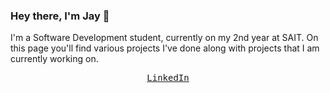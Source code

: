 ### Hey there, I'm Jay 👋
I'm a Software Development student, currently on my 2nd year at SAIT. On this page you'll find various projects I've done along with projects that I am currently working on.
<p align="center">
  <samp>
    <a href="https://www.linkedin.com/in/jae01ortiz/">LinkedIn</a>
  </samp>
</p>
<!--
**JaeChristian/JaeChristian** is a ✨ _special_ ✨ repository because its `README.md` (this file) appears on your GitHub profile.

Here are some ideas to get you started:

- 🔭 I’m currently working on ...
- 🌱 I’m currently learning ...
- 👯 I’m looking to collaborate on ...
- 🤔 I’m looking for help with ...
- 💬 Ask me about ...
- 📫 How to reach me: ...
- 😄 Pronouns: ...
- ⚡ Fun fact: ...
-->
